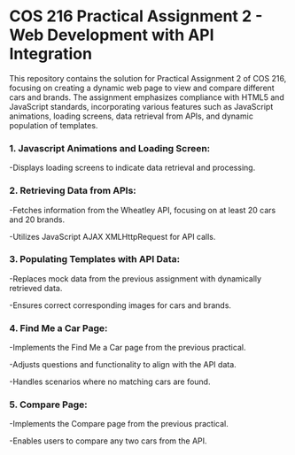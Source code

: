 # COS 216 Practical Assignment 2 - Web Development with API Integration
This repository contains the solution for Practical Assignment 2 of COS 216, focusing on creating a dynamic web page to view and compare different cars and brands. The assignment emphasizes compliance with HTML5 and JavaScript standards, incorporating various features such as JavaScript animations, loading screens, data retrieval from APIs, and dynamic population of templates.

### 1. Javascript Animations and Loading Screen:

-Displays loading screens to indicate data retrieval and processing.

### 2. Retrieving Data from APIs:

-Fetches information from the Wheatley API, focusing on at least 20 cars and 20 brands.

-Utilizes JavaScript AJAX XMLHttpRequest for API calls.

### 3. Populating Templates with API Data:

-Replaces mock data from the previous assignment with dynamically retrieved data.

-Ensures correct corresponding images for cars and brands.

### 4. Find Me a Car Page:

-Implements the Find Me a Car page from the previous practical.

-Adjusts questions and functionality to align with the API data.

-Handles scenarios where no matching cars are found.

### 5. Compare Page:

-Implements the Compare page from the previous practical.

-Enables users to compare any two cars from the API.

